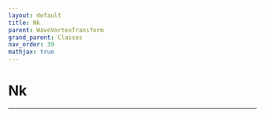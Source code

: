 ```yaml
---
layout: default
title: Nk
parent: WaveVortexTransform
grand_parent: Classes
nav_order: 39
mathjax: true
---
```


#  Nk




---

